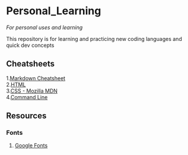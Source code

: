 # Personal_Learning
*For personal uses and learning*

This repository is for learning and practicing new coding languages and quick dev concepts

## Cheatsheets

1.[Markdown Cheatsheet](https://www.markdownguide.org/cheat-sheet/)<br>
2.[HTML]()<br >
3.[CSS - Mozilla MDN](https://developer.mozilla.org/en-US/docs/Web/CSS)<br>
4.[Command Line](https://github.com/RehanSaeed/Bash-Cheat-Sheet)<br>

## Resources
### Fonts
1. [Google Fonts](https://fonts.google.com/)
